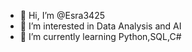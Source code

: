 - 👋 Hi, I’m @Esra3425
- 👀 I’m interested in Data Analysis and AI
- 🌱 I’m currently learning Python,SQL,C#



